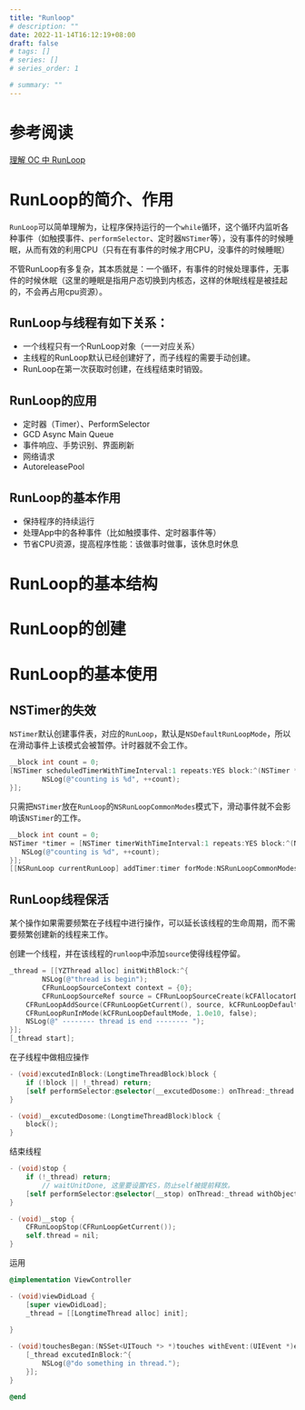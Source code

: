 ```yaml
---
title: "Runloop"
# description: ""
date: 2022-11-14T16:12:19+08:00
draft: false
# tags: []
# series: []
# series_order: 1

# summary: ""
---
```



# 参考阅读

[理解 OC 中 RunLoop](https://zhuanlan.zhihu.com/p/277380342)

# RunLoop的简介、作用

`RunLoop`可以简单理解为，让程序保持运行的一个`while`循环，这个循环内监听各种事件（如触摸事件、`performSelector`、定时器`NSTimer`等），没有事件的时候睡眠，从而有效的利用CPU（只有在有事件的时候才用CPU，没事件的时候睡眠）

不管RunLoop有多复杂，其本质就是：一个循环，有事件的时候处理事件，无事件的时候休眠（这里的睡眠是指用户态切换到内核态，这样的休眠线程是被挂起的，不会再占用cpu资源）。

## **RunLoop与线程有如下关系：**

- 一个线程只有一个RunLoop对象（一一对应关系）
- 主线程的RunLoop默认已经创建好了，而子线程的需要手动创建。
- RunLoop在第一次获取时创建，在线程结束时销毁。

## RunLoop的应用

- 定时器（Timer）、PerformSelector
- GCD Async Main Queue
- 事件响应、手势识别、界面刷新
- 网络请求
- AutoreleasePool

## RunLoop的基本作用

- 保持程序的持续运行
- 处理App中的各种事件（比如触摸事件、定时器事件等）
- 节省CPU资源，提高程序性能：该做事时做事，该休息时休息

# RunLoop的基本结构

# RunLoop的创建

# RunLoop的基本使用

## NSTimer的失效

`NSTimer`默认创建事件表，对应的`RunLoop`，默认是`NSDefaultRunLoopMode`，所以在滑动事件上该模式会被暂停。计时器就不会工作。

```objectivec
__block int count = 0;
[NSTimer scheduledTimerWithTimeInterval:1 repeats:YES block:^(NSTimer *timer) {
		NSLog(@"counting is %d", ++count);
}];
```

只需把`NSTimer`放在`RunLoop`的`NSRunLoopCommonModes`模式下，滑动事件就不会影响该`NSTimer`的工作。

```objectivec
__block int count = 0;
NSTimer *timer = [NSTimer timerWithTimeInterval:1 repeats:YES block:^(NSTimer * _Nonnull timer) {
   NSLog(@"counting is %d", ++count);
}];
[[NSRunLoop currentRunLoop] addTimer:timer forMode:NSRunLoopCommonModes];
```

## RunLoop线程保活

某个操作如果需要频繁在子线程中进行操作，可以延长该线程的生命周期，而不需要频繁创建新的线程来工作。

创建一个线程，并在该线程的`runloop`中添加`source`使得线程停留。

```objectivec
_thread = [[YZThread alloc] initWithBlock:^{
		NSLog(@"thread is begin");
		CFRunLoopSourceContext context = {0};
		CFRunLoopSourceRef source = CFRunLoopSourceCreate(kCFAllocatorDefault, 0, &context);
    CFRunLoopAddSource(CFRunLoopGetCurrent(), source, kCFRunLoopDefaultMode);
    CFRunLoopRunInMode(kCFRunLoopDefaultMode, 1.0e10, false);
    NSLog(@" -------- thread is end -------- ");
}];
[_thread start];
```

在子线程中做相应操作

```objectivec
- (void)excutedInBlock:(LongtimeThreadBlock)block {
    if (!block || !_thread) return;
    [self performSelector:@selector(__excutedDosome:) onThread:_thread withObject:block waitUntilDone:NO];
}

- (void)__excutedDosome:(LongtimeThreadBlock)block {
    block();
}
```

结束线程

```objectivec
- (void)stop {
    if (!_thread) return;
		// waitUnitDone, 这里要设置YES，防止self被提前释放。
    [self performSelector:@selector(__stop) onThread:_thread withObject:nil waitUntilDone:YES];
}

- (void)__stop {
    CFRunLoopStop(CFRunLoopGetCurrent());
    self.thread = nil;
}
```

运用

```objectivec
@implementation ViewController

- (void)viewDidLoad {
    [super viewDidLoad];
    _thread = [[LongtimeThread alloc] init];
    
}

- (void)touchesBegan:(NSSet<UITouch *> *)touches withEvent:(UIEvent *)event {
    [_thread excutedInBlock:^{
        NSLog(@"do something in thread.");
    }];
}

@end
```